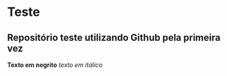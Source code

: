# Teste
 ## Repositório teste utilizando Github pela primeira vez
**Texto em negrito**
_texto em itálico_
